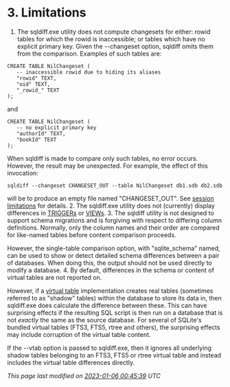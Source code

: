 # 3\. Limitations


1. The sqldiff.exe utility does not compute changesets for
either: rowid tables for which the rowid is inaccessible;
or tables which have no explicit primary key.
Given the \-\-changeset option, sqldiff omits them from the comparison.
Examples of such tables are:




```
CREATE TABLE NilChangeset (
   -- inaccessible rowid due to hiding its aliases
   "rowid" TEXT,
   "oid" TEXT,
   "_rowid_" TEXT
);

```


and


```
CREATE TABLE NilChangeset (
   -- no explicit primary key
   "authorId" TEXT,
   "bookId" TEXT
);

```



When sqldiff is made to compare only such tables, no error occurs.
However, the result may be unexpected.
For example, the effect of this invocation:


```
sqldiff --changeset CHANGESET_OUT --table NilChangeset db1.sdb db2.sdb

```


will be to produce an empty file named "CHANGESET\_OUT". See [session limitations](sessionintro.html#limitations) for details.
2. The sqldiff.exe utility does not (currently) display differences in
[TRIGGERs](lang_createtrigger.html) or [VIEWs](lang_createview.html).
3. The sqldiff utility is not designed to support schema migrations
and is forgiving with respect to differing column definitions.
Normally, only the column names and their order are compared
for like\-named tables before content comparison proceeds.



However, the single\-table comparison option, with "sqlite\_schema"
named, can be used to show or detect detailed schema differences
between a pair of databases.
When doing this, the output should not be used directly to modify a database.
4. By default, differences in the schema or content of virtual tables are
not reported on.



However, if a [virtual table](vtab.html) implementation creates real tables (sometimes
referred to as "shadow" tables) within the database to store its data in, then
sqldiff.exe does calculate the difference between these. This can have
surprising effects if the resulting SQL script is then run on a database that
is not *exactly* the same as the source database. For several of SQLite's
bundled virtual tables (FTS3, FTS5, rtree and others), the surprising effects
may include corruption of the virtual table content.



 If the \-\-vtab option is passed to sqldiff.exe, then it ignores all
underlying shadow tables belonging to an FTS3, FTS5 or rtree virtual table
and instead includes the virtual table differences directly.


*This page last modified on [2023\-01\-06 00:45:39](https://sqlite.org/docsrc/honeypot) UTC* 


